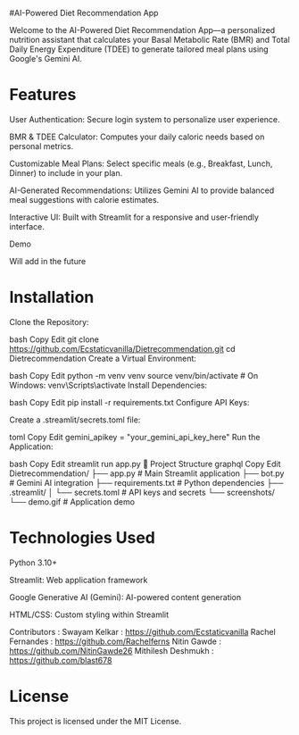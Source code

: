 #AI-Powered Diet Recommendation App

Welcome to the AI-Powered Diet Recommendation App—a personalized nutrition assistant that calculates your Basal Metabolic Rate (BMR) and Total Daily Energy Expenditure (TDEE) to generate tailored meal plans using Google's Gemini AI.

# Features 

User Authentication: Secure login system to personalize user experience.

BMR & TDEE Calculator: Computes your daily caloric needs based on personal metrics.

Customizable Meal Plans: Select specific meals (e.g., Breakfast, Lunch, Dinner) to include in your plan.

AI-Generated Recommendations: Utilizes Gemini AI to provide balanced meal suggestions with calorie estimates.

Interactive UI: Built with Streamlit for a responsive and user-friendly interface.

Demo

Will add in the future

# Installation

Clone the Repository:

bash
Copy
Edit
git clone https://github.com/Ecstaticvanilla/Dietrecommendation.git
cd Dietrecommendation
Create a Virtual Environment:

bash
Copy
Edit
python -m venv venv
source venv/bin/activate  # On Windows: venv\Scripts\activate
Install Dependencies:

bash
Copy
Edit
pip install -r requirements.txt
Configure API Keys:

Create a .streamlit/secrets.toml file:

toml
Copy
Edit
gemini_apikey = "your_gemini_api_key_here"
Run the Application:

bash
Copy
Edit
streamlit run app.py
📂 Project Structure
graphql
Copy
Edit
Dietrecommendation/
├── app.py             # Main Streamlit application
├── bot.py             # Gemini AI integration
├── requirements.txt   # Python dependencies
├── .streamlit/
│   └── secrets.toml   # API keys and secrets
└── screenshots/
    └── demo.gif       # Application demo

# Technologies Used

Python 3.10+

Streamlit: Web application framework

Google Generative AI (Gemini): AI-powered content generation

HTML/CSS: Custom styling within Streamlit


Contributors :
Swayam Kelkar : https://github.com/Ecstaticvanilla
Rachel Fernandes : https://github.com/Rachelferns
Nitin Gawde : https://github.com/NitinGawde26
Mithilesh Deshmukh : https://github.com/blast678

# License
This project is licensed under the MIT License.
